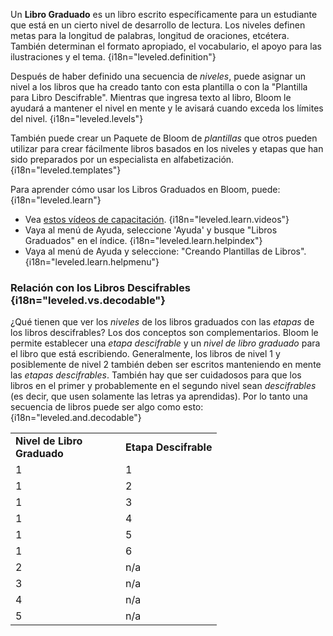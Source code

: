 Un **Libro Graduado** es un libro escrito específicamente para un estudiante que está en un cierto nivel de desarrollo de lectura. Los niveles definen metas para la longitud de palabras, longitud de oraciones, etcétera. También determinan el formato apropiado, el vocabulario, el apoyo para las ilustraciones y el tema. {i18n="leveled.definition"}

Después de haber definido una secuencia de *niveles*, puede asignar un nivel a los libros que ha creado tanto con esta plantilla o con la "Plantilla para Libro Descifrable". Mientras que ingresa texto al libro, Bloom le ayudará a mantener el nivel en mente y le avisará cuando exceda los límites del nivel. {i18n="leveled.levels"}

También puede crear un Paquete de Bloom de *plantillas* que otros pueden utilizar para crear fácilmente libros basados en los niveles y etapas que han sido preparados por un especialista en alfabetización. {i18n="leveled.templates"}

Para aprender cómo usar los Libros Graduados en Bloom, puede: {i18n="leveled.learn"}

- Vea [estos vídeos de capacitación](http://tiny.cc/8vbwux). {i18n="leveled.learn.videos"}
- Vaya al menú de Ayuda, seleccione 'Ayuda' y busque "Libros Graduados" en el índice. {i18n="leveled.learn.helpindex"}
- Vaya al menú de Ayuda y seleccione: "Creando Plantillas de Libros". {i18n="leveled.learn.helpmenu"}

### Relación con los Libros Descifrables {i18n="leveled.vs.decodable"}

¿Qué tienen que ver los *niveles* de los libros graduados con las *etapas* de los libros descifrables? Los dos conceptos son complementarios. Bloom le permite establecer una *etapa descifrable* y un *nivel de libro graduado* para el libro que está escribiendo. Generalmente, los libros de nivel 1 y posiblemente de nivel 2 también deben ser escritos manteniendo en mente las *etapas descifrables*. También hay que ser cuidadosos para que los libros en el primer y probablemente en el segundo nivel sean *descifrables* (es decir, que usen solamente las letras ya aprendidas). Por lo tanto una secuencia de libros puede ser algo como esto: {i18n="leveled.and.decodable"}

<table>
  <tr style="font-weight:bold">
    <td style="width:10em" i18n="leveled.reader.level">Nivel de Libro Graduado</td>
    <td i18n="decodable.stage">Etapa Descifrable</td>
  </tr>
  <tr>    <td>1</td>    <td>1</td>  </tr>
    <tr>    <td>1</td>    <td>2</td>  </tr>
    <tr>    <td>1</td>    <td>3</td>  </tr>
    <tr>    <td>1</td>    <td>4</td>  </tr>
    <tr>    <td>1</td>    <td>5</td>  </tr>
    <tr>    <td>1</td>    <td>6</td>  </tr>
    <tr>    <td>2</td>    <td>n/a</td>  </tr>
    <tr>    <td>3</td>    <td>n/a</td>  </tr>
    <tr>    <td>4</td>    <td>n/a</td>  </tr>
    <tr>    <td>5</td>    <td>n/a</td>  </tr>
</table>
